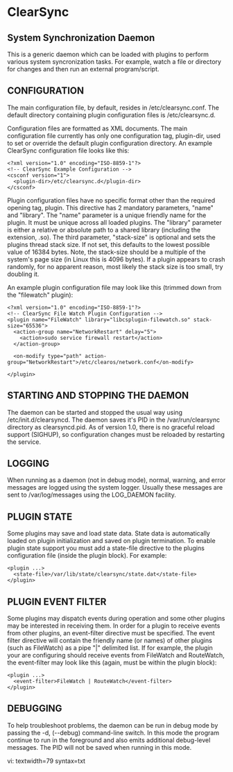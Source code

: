 ClearSync
=========
System Synchronization Daemon
-----------------------------

This is a generic daemon which can be loaded with plugins to perform various
system syncronization tasks.  For example, watch a file or directory for
changes and then run an external program/script.

CONFIGURATION
-------------

The main configuration file, by default, resides in /etc/clearsync.conf.  The
default directory containing plugin configuration files is /etc/clearsync.d.

Configuration files are formatted as XML documents.  The main configuration
file currently has only one configuration tag, plugin-dir, used to set or
override the default plugin configuration directory.  An example ClearSync
configuration file looks like this:

    <?xml version="1.0" encoding="ISO-8859-1"?>
    <!-- ClearSync Example Configuration -->
    <csconf version="1">
      <plugin-dir>/etc/clearsync.d</plugin-dir>
    </csconf>

Plugin configuration files have no specific format other than the required
opening tag, plugin.  This directive has 2 mandatory parameters, "name" and
"library".  The "name" parameter is a unique friendly name for the plugin.  It
must be unique across all loaded plugins.  The "library" parameter is either a
relative or absolute path to a shared library (including the extension, .so).
The third parameter, "stack-size" is optional and sets the plugins thread stack
size.  If not set, this defaults to the lowest possible value of 16384 bytes.
Note, the stack-size should be a multiple of the system's page size (in Linux
this is 4096 bytes).  If a plugin appears to crash randomly, for no apparent
reason, most likely the stack size is too small, try doubling it.

An example plugin configuration file may look like this (trimmed down from the
"filewatch" plugin):

    <?xml version="1.0" encoding="ISO-8859-1"?>
    <!-- ClearSync File Watch Plugin Configuration -->
    <plugin name="FileWatch" library="libcsplugin-filewatch.so" stack-size="65536">
      <action-group name="NetworkRestart" delay="5">
        <action>sudo service firewall restart</action>
      </action-group>

      <on-modify type="path" action-group="NetworkRestart">/etc/clearos/network.conf</on-modify>

    </plugin>

STARTING AND STOPPING THE DAEMON
--------------------------------

The daemon can be started and stopped the usual way using
/etc/init.d/clearsyncd.  The daemon saves it's PID in the /var/run/clearsync
directory as clearsyncd.pid.  As of version 1.0, there is no graceful reload
support (SIGHUP), so configuration changes must be reloaded by restarting the
service.

LOGGING
-------

When running as a daemon (not in debug mode), normal, warning, and error
messages are logged using the system logger.  Usually these messages are sent
to /var/log/messages using the LOG_DAEMON facility.

PLUGIN STATE
------------

Some plugins may save and load state data.  State data is automatically loaded
on plugin initialization and saved on plugin termination.  To enable plugin
state support you must add a state-file directive to the
plugins configuration file (inside the plugin block).  For
example:

    <plugin ...>
      <state-file>/var/lib/state/clearsync/state.dat</state-file>
    </plugin>

PLUGIN EVENT FILTER
-------------------

Some plugins may dispatch events during operation and some other plugins may be
interested in receiving them.  In order for a plugin to receive events from other
plugins, an event-filter directive must be specified.  The event filter
directive will contain the friendly name (or names) of other plugins (such as
FileWatch) as a pipe "|" delimited list.  If for example, the plugin your are
configuring should receive events from FileWatch and RouteWatch, the
event-filter may look like this (again, must be within the plugin block):

    <plugin ...>
      <event-filter>FileWatch | RouteWatch</event-filter>
    </plugin>

DEBUGGING
---------

To help troubleshoot problems, the daemon can be run in debug mode by passing
the -d, (--debug) command-line switch.  In this mode the program continue to
run in the foreground and also emits additional debug-level messages.  The PID
will not be saved when running in this mode.

vi: textwidth=79 syntax=txt
